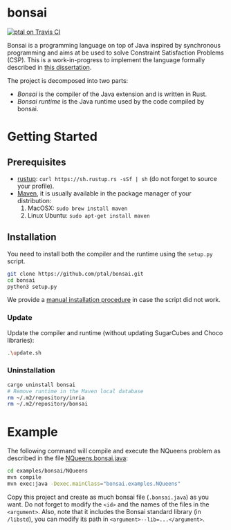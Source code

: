# bonsai

[![ptal on Travis CI][travis-image]][travis]

[travis-image]: https://travis-ci.org/ptal/bonsai.png
[travis]: https://travis-ci.org/ptal/bonsai

Bonsai is a programming language on top of Java inspired by synchronous programming and aims at be used to solve Constraint Satisfaction Problems (CSP).
This is a work-in-progress to implement the language formally described in [this dissertation](http://hyc.io/papers/dissertation-talbot.pdf).

The project is decomposed into two parts:

* *Bonsai* is the compiler of the Java extension and is written in Rust.
* *Bonsai runtime* is the Java runtime used by the code compiled by bonsai.

# Getting Started

## Prerequisites

* [rustup](http://www.rustup.rs): `curl https://sh.rustup.rs -sSf | sh` (do not forget to source your profile).
* [Maven](https://maven.apache.org), it is usually available in the package manager of your distribution:
  1. MacOSX: `sudo brew install maven`
  2. Linux Ubuntu: `sudo apt-get install maven`

## Installation

You need to install both the compiler and the runtime using the `setup.py` script.

```sh
git clone https://github.com/ptal/bonsai.git
cd bonsai
python3 setup.py
```

We provide a [manual installation procedure](manual-installation.md) in case the script did not work.

### Update

Update the compiler and runtime (without updating SugarCubes and Choco libraries):

```sh
.\update.sh
```

### Uninstallation

```sh
cargo uninstall bonsai
# Remove runtime in the Maven local database
rm ~/.m2/repository/inria
rm ~/.m2/repository/bonsai
```

# Example

The following command will compile and execute the NQueens problem as described in the file [NQueens.bonsai.java](examples/bonsai/NQueens/src/main/java/bonsai/examples/NQueens.bonsai.java):

```sh
cd examples/bonsai/NQueens
mvn compile
mvn exec:java -Dexec.mainClass="bonsai.examples.NQueens"
```

Copy this project and create as much bonsai file (`.bonsai.java`) as you want. Do not forget to modify the `<id>` and the names of the files in the `<argument>`. Also, note that it includes the Bonsai standard library (in `/libstd`), you can modify its path in `<argument>--lib=...</argument>`.
